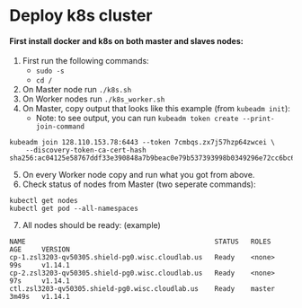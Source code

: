 # Deploy k8s cluster

#### First install docker and k8s on both master and slaves nodes:
1. First run the following commands:
   - `sudo -s`
   - `cd /`
2. On Master node run `./k8s.sh`
3. On Worker nodes run `./k8s_worker.sh`
4. On Master, copy output that looks like this example (from `kubeadm init`):
   - Note: to see output, you can run `kubeadm token create --print-join-command`

```
kubeadm join 128.110.153.78:6443 --token 7cmbqs.zx7j57hzp64zwcei \
    --discovery-token-ca-cert-hash sha256:ac04125e58767ddf33e390848a7b9beac0e79b537393998b0349296e72cc6bc6
```
5. On every Worker node copy and run what you got from above.
6. Check status of nodes from Master (two seperate commands):
```
kubectl get nodes
kubectl get pod --all-namespaces
```
7. All nodes should be ready: (example)
```
NAME                                               STATUS   ROLES    AGE     VERSION
cp-1.zsl3203-qv50305.shield-pg0.wisc.cloudlab.us   Ready    <none>   99s     v1.14.1
cp-2.zsl3203-qv50305.shield-pg0.wisc.cloudlab.us   Ready    <none>   97s     v1.14.1
ctl.zsl3203-qv50305.shield-pg0.wisc.cloudlab.us    Ready    master   3m49s   v1.14.1
```
